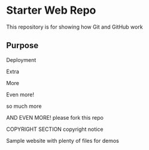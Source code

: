 # Starter Web Repo

This repository is for showing how Git and GitHub work

## Purpose

Deployment

Extra

More

Even more!

so much more


AND EVEN MORE! please fork this repo

COPYRIGHT SECTION
	copyright notice

Sample website with plenty of files for demos
